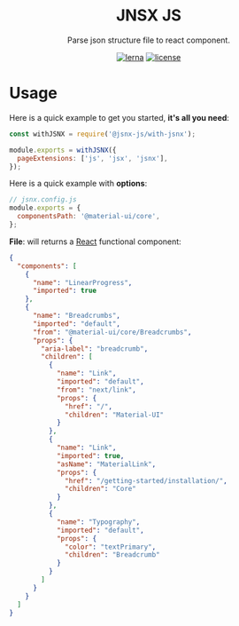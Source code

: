 <h1 align="center">JNSX JS</h1>

<div align="center">
Parse json structure file to react component.

[![lerna](https://img.shields.io/badge/maintained%20with-lerna-cc00ff.svg)](https://lerna.js.org/)
[![license](https://img.shields.io/badge/license-MIT-blue.svg)](https://github.com/jsnx-js/jsnx/blob/main/LICENSE)

</div>

# Usage

Here is a quick example to get you started, **it's all you need**:

```javascript
const withJSNX = require('@jsnx-js/with-jsnx');

module.exports = withJSNX({
  pageExtensions: ['js', 'jsx', 'jsnx'],
});
```
Here is a quick example with **options**:

```javascript
// jsnx.config.js
module.exports = {
  componentsPath: '@material-ui/core',
};
```

**File**: will returns a [React](https://reactjs.org/) functional component:

```json
{
  "components": [
    {
      "name": "LinearProgress",
      "imported": true
    },
    {
      "name": "Breadcrumbs",
      "imported": "default",
      "from": "@material-ui/core/Breadcrumbs",
      "props": {
        "aria-label": "breadcrumb",
        "children": [
          {
            "name": "Link",
            "imported": "default",
            "from": "next/link",
            "props": {
              "href": "/",
              "children": "Material-UI"
            }
          },
          {
            "name": "Link",
            "imported": true,
            "asName": "MaterialLink",
            "props": {
              "href": "/getting-started/installation/",
              "children": "Core"
            }
          },
          {
            "name": "Typography",
            "imported": "default",
            "props": {
              "color": "textPrimary",
              "children": "Breadcrumb"
            }
          }
        ]
      }
    }
  ]
}

